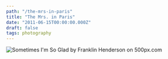 ```yaml
---
path: "/the-mrs-in-paris"
title: "The Mrs. in Paris"
date: "2011-06-15T00:00:00.000Z"
draft: false
tags: photography
---
```


<div class='pixels-photo'>
  <p>
    <img src='https://drscdn.500px.org/photo/851837/m%3D900/v2?user_id=42532&webp=true&sig=9acaa4be81201e56df24123facce4a199b4e70d454f0d0781083c28f7ff0c1ea' alt='Sometimes I&#x27;m So Glad by Franklin Henderson on 500px.com'>
  </p>
  <a href='https://500px.com/photo/851837/sometimes-i-m-so-glad-by-franklin-henderson' alt='Sometimes I&#x27;m So Glad by Franklin Henderson on 500px.com'></a>
</div>
<script type='text/javascript' src='https://500px.com/embed.js'></script>
